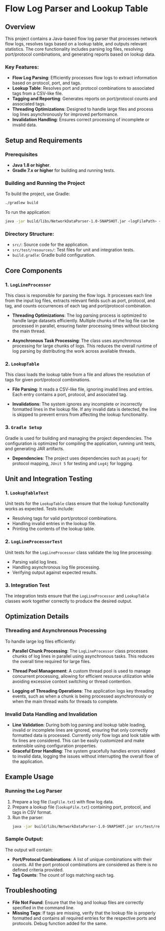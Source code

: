 
# Flow Log Parser and Lookup Table

## Overview
This project contains a Java-based flow log parser that processes network flow logs, resolves tags based on a lookup table, and outputs relevant statistics. The core functionality includes parsing log files, resolving port/protocol combinations, and generating reports based on lookup data.

### Key Features:
- **Flow Log Parsing**: Efficiently processes flow logs to extract information based on protocol, port, and tags.
- **Lookup Table**: Resolves port and protocol combinations to associated tags from a CSV-like file.
- **Tagging and Reporting**: Generates reports on port/protocol counts and associated tags.
- **Threading Optimizations**: Designed to handle large files and process log lines asynchronously for improved performance.
- **Invalidation Handling**: Ensures correct processing of incomplete or invalid data.

## Setup and Requirements

### Prerequisites
- **Java 1.8 or higher**.
- **Gradle 7.x or higher** for building and running tests.

### Building and Running the Project
To build the project, use Gradle:
```bash
./gradlew build
```

To run the application:
```bash
java -jar build/libs/NetworkDataParser-1.0-SNAPSHOT.jar <logFilePath> <lookupFilePath> <outputFilePath>
```

### Directory Structure:
- `src/`: Source code for the application.
- `src/test/resources/`: Test files for unit and integration tests.
- `build.gradle`: Gradle build configuration.

## Core Components

### 1. `LogLineProcessor`
This class is responsible for parsing the flow logs. It processes each line from the input log files, extracts relevant fields such as port, protocol, and tag, and counts occurrences of each tag and port/protocol combination.

- **Threading Optimizations**: The log parsing process is optimized to handle large datasets efficiently. Multiple chunks of the log file can be processed in parallel, ensuring faster processing times without blocking the main thread.
  
- **Asynchronous Task Processing**: The class uses asynchronous processing for large chunks of logs. This reduces the overall runtime of log parsing by distributing the work across available threads.

### 2. `LookupTable`
This class loads the lookup table from a file and allows the resolution of tags for given port/protocol combinations.

- **File Parsing**: It reads a CSV-like file, ignoring invalid lines and entries. Each entry contains a port, protocol, and associated tag.
  
- **Invalidations**: The system ignores any incomplete or incorrectly formatted lines in the lookup file. If any invalid data is detected, the line is skipped to prevent errors from affecting the lookup functionality.

### 3. `Gradle Setup`
Gradle is used for building and managing the project dependencies. The configuration is optimized for compiling the application, running unit tests, and generating JAR artifacts.

- **Dependencies**: The project uses dependencies such as `pcap4j` for protocol mapping, `JUnit 5` for testing and `Log4j` for logging.

## Unit and Integration Testing

### 1. `LookupTableTest`
Unit tests for the `LookupTable` class ensure that the lookup functionality works as expected. Tests include:
- Resolving tags for valid port/protocol combinations.
- Handling invalid entries in the lookup file.
- Printing the contents of the lookup table.

### 2. `LogLineProcessorTest`
Unit tests for the `LogLineProcessor` class validate the log line processing:
- Parsing valid log lines.
- Handling asynchronous log file processing.
- Verifying output against expected results.

### 3. Integration Test
The integration tests ensure that the `LogLineProcessor` and `LookupTable` classes work together correctly to produce the desired output.

## Optimization Details

### Threading and Asynchronous Processing
To handle large log files efficiently:
- **Parallel Chunk Processing**: The `LogLineProcessor` class processes chunks of log lines in parallel using asynchronous tasks. This reduces the overall time required for large files.
  
- **Thread Pool Management**: A custom thread pool is used to manage concurrent processing, allowing for efficient resource utilization while avoiding excessive context switching or thread contention.

- **Logging of Threading Operations**: The application logs key threading events, such as when a chunk is being processed asynchronously or when the main thread waits for threads to complete.

### Invalid Data Handling and Invalidation
- **Line Validation**: During both log parsing and lookup table loading, invalid or incomplete lines are ignored, ensuring that only correctly formatted data is processed. Currently only flow logs and look table with fix lines are considered. This can be easily customized and make extensible using configuration properties.
- **Graceful Error Handling**: The system gracefully handles errors related to invalid data, logging the issues without interrupting the overall flow of the application.

## Example Usage

### Running the Log Parser
1. Prepare a log file (`logFile.txt`) with flow log data.
2. Prepare a lookup file (`lookupFile.txt`) containing port, protocol, and tags in CSV format.
3. Run the parser:
   ```bash
   java -jar build/libs/NetworkDataParser-1.0-SNAPSHOT.jar src/test/resources/logFile.txt src/test/resources/lookupFile.txt src/test/resources/outputFile.txt
   ```

### Sample Output:
The output will contain:
- **Port/Protocol Combinations**: A list of unique combinations with their counts. All the port protocol combinations are considered as there is no defined criteria provided.
- **Tag Counts**: The count of logs matching each tag.

## Troubleshooting

- **File Not Found**: Ensure that the log and lookup files are correctly specified in the command line.
- **Missing Tags**: If tags are missing, verify that the lookup file is properly formatted and contains all required entries for the respective ports and protocols. Debug function added for the same.
